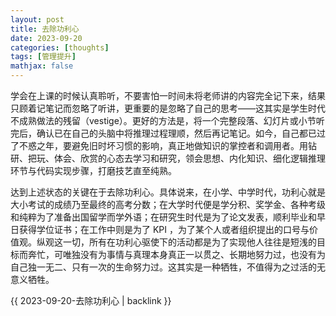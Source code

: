 ```yaml
---
layout: post
title: 去除功利心
date: 2023-09-20
categories: [thoughts]
tags: [管理提升]
mathjax: false
---
```


学会在上课的时候认真聆听，不要害怕一时间未将老师讲的内容完全记下来，结果只顾着记笔记而忽略了听讲，更重要的是忽略了自己的思考——这其实是学生时代不成熟做法的残留（vestige）。更好的方法是，将一个完整段落、幻灯片或小节听完后，确认已在自己的头脑中将推理过程理顺，然后再记笔记。如今，自己都已过了不惑之年，要避免旧时坏习惯的影响，真正地做知识的掌控者和调用者。用钻研、把玩、体会、欣赏的心态去学习和研究，领会思想、内化知识、细化逻辑推理环节与代码实现步骤，打磨技艺直至纯熟。

达到上述状态的关键在于去除功利心。具体说来，在小学、中学时代，功利心就是大小考试的成绩乃至最终的高考分数；在大学时代便是学分积、奖学金、各种考级和纯粹为了准备出国留学而学外语；在研究生时代是为了论文发表，顺利毕业和早日获得学位证书；在工作中则是为了 KPI ，为了某个人或者组织提出的口号与价值观。纵观这一切，所有在功利心驱使下的活动都是为了实现他人往往是短浅的目标而奔忙，可唯独没有为事情与真理本身真正一以贯之、长期地努力过，也没有为自己独一无二、只有一次的生命努力过。这其实是一种牺牲，不值得为之过活的无意义牺牲。

{{ 2023-09-20-去除功利心 | backlink }}
